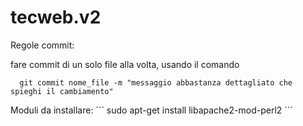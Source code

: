 # tecweb.v2

Regole commit:

fare commit di un solo file alla volta, usando il comando
```
  git commit nome_file -m "messaggio abbastanza dettagliato che spieghi il cambiamento"
```

<p>Moduli da installare:
```
sudo apt-get install libapache2-mod-perl2
```
</p>
